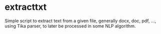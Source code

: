 # extracttxt
Simple script to extract text from a given file, generally docx, doc, pdf, ..., using Tika parser, to later be processed in some NLP algorithm.

